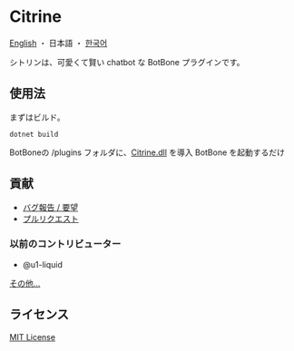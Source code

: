 # Citrine

[English](README.md) ・ 日本語 ・ [한국어](README-ko.md)

シトリンは、可愛くて賢い chatbot な BotBone プラグインです。

## 使用法

まずはビルド。

```
dotnet build
```

BotBoneの /plugins フォルダに、[Citrine.dll](bin/Debug/netstandard2.1/publish/Citrine.dll) を導入
BotBone を起動するだけ

## 貢献

- [バグ報告 / 要望](//github.com/xeltica/citrine/issues/new)
- [プルリクエスト](//github.com/xeltica/citrine/compare)

### 以前のコントリビューター

- @u1-liquid

[その他...](//github.com/Xeltica/Citrine/graphs/contributors)

## ライセンス

[MIT License](LICENSE)
